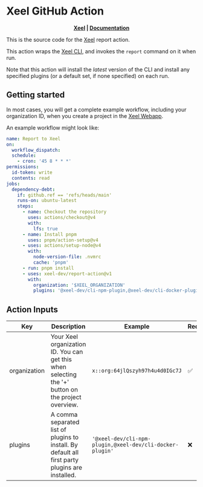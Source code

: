 # Xeel GitHub Action

<div style="text-align: center;">
  <strong>
    <a href="https://xeel.dev">Xeel</a>
     | 
    <a href="https://docs.xeel.dev">Documentation</a>
  </strong>
</div>

This is the source code for the [Xeel](https://xeel.dev) report action.

This action wraps the [Xeel CLI](https://github.com/xeel-dev/xeel-cli), and invokes the
`report` command on it when run.

Note that this action will install the _latest_ version of the CLI and install any
specified plugins (or a default set, if none specified) on each run.

## Getting started

In most cases, you will get a complete example workflow, including your organization ID,
when you create a project in the [Xeel Webapp](https://app.xeel.dev).

An example workflow might look like:

```yaml
name: Report to Xeel
on:
  workflow_dispatch:
  schedule:
    - cron: '45 8 * * *'
permissions:
  id-token: write
  contents: read
jobs:
  dependency-debt:
    if: github.ref == 'refs/heads/main'
    runs-on: ubuntu-latest
    steps:
      - name: Checkout the repository
        uses: actions/checkout@v4
        with:
          lfs: true
      - name: Install pnpm
        uses: pnpm/action-setup@v4
      - uses: actions/setup-node@v4
        with:
          node-version-file: .nvmrc
          cache: 'pnpm'
      - run: pnpm install
      - uses: xeel-dev/report-action@v1
        with:
          organization: '$XEEL_ORGANIZATION'
          plugins: '@xeel-dev/cli-npm-plugin,@xeel-dev/cli-docker-plugin'
```

## Action Inputs

| Key          | Description                                                                                        | Example                                                  | Required |
| ------------ | -------------------------------------------------------------------------------------------------- | -------------------------------------------------------- | -------- |
| organization | Your Xeel organization ID. You can get this when selecting the '+' button on the project overview. | `x::org:64jlQszyh97h4u4d0IGc7J`                          | ✅       |
| plugins      | A comma separated list of plugins to install. By default all first party plugins are installed.    | `'@xeel-dev/cli-npm-plugin,@xeel-dev/cli-docker-plugin'` | ❌       |

